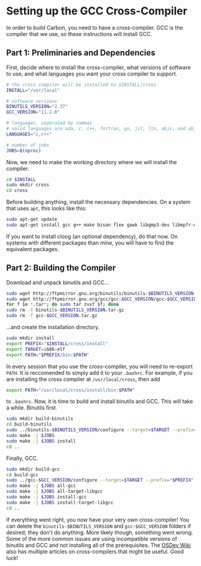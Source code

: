 # Setting up the GCC Cross-Compiler

In order to build Carbon, you need to have a cross-compiler. GCC is the compiler that we use, so these instructions will install GCC.

## Part 1: Preliminaries and Dependencies

First, decide where to install the cross-compiler, what versions of software to use, and what languages you want your cross compiler to support.

```sh
# the cross compiler will be installed to $INSTALL/cross
INSTALL="/usr/local"

# software versions
BINUTILS_VERSION="2.37"
GCC_VERSION="11.2.0"

# languages, seperated by commas
# valid languages are ada, c, c++, fortran, go, jit, lto, objc, and obj-c++
LANGUAGES="c,c++"

# number of jobs
JOBS=$(nproc)
```

Now, we need to make the working directory where we will install the compiler.

```sh
cd $INSTALL
sudo mkdir cross
cd cross
```

Before building anything, install the necessary dependencies. On a system that uses `apt`, this looks like this:

```sh
sudo apt-get update
sudo apt-get install gcc g++ make bison flex gawk libgmp3-dev libmpfr-dev libmpc-dev texinfo -isl-dev build-essential gcc-multilib libc6-i386
```

If you want to install cloog (an optional dependency), do that now. On systems with different packages than mine, you will have to find the equivalent packages.

## Part 2: Building the Compiler

Download and unpack binutils and GCC...


```sh
sudo wget http://ftpmirror.gnu.org/binutils/binutils-$BINUTILS_VERSION.tar.gz
sudo wget http://ftpmirror.gnu.org/gcc/gcc-$GCC_VERSION/gcc-$GCC_VERSION.tar.gz
for f in *.tar*; do sudo tar zvxf $f; done
sudo rm -f binutils-$BINUTILS_VERSION.tar.gz
sudo rm -f gcc-$GCC_VERSION.tar.gz
```

...and create the installation directory.

```sh
sudo mkdir install
export PREFIX="$INSTALL/cross/install"
export TARGET=i686-elf
export PATH="$PREFIX/bin:$PATH"
```

In every session that you use the cross-compiler, you will need to re-export `PATH`. It is reccomended to simply add it to your `.bashrc`. For example, if you are installing the cross compiler at `/usr/local/cross`, then add

```sh
export PATH="/usr/local/cross/install/bin:$PATH"
```

to `.bashrc`. Now, it is time to build and install binutils and GCC. This will take a while. Binutils first.

```sh
sudo mkdir build-binutils
cd build-binutils
sudo ../binutils-$BINUTILS_VERSION/configure --target=$TARGET --prefix="$PREFIX" --with-sysroot --disable-nls --disable-werror
sudo make -j $JOBS
sudo make -j $JOBS install
cd ..
```

Finally, GCC.

```sh
sudo mkdir build-gcc
cd build-gcc
sudo ../gcc-$GCC_VERSION/configure --target=$TARGET --prefix="$PREFIX" --disable-nls --enable-languages=$LANGUAGES --without-headers
sudo make -j $JOBS all-gcc
sudo make -j $JOBS all-target-libgcc
sudo make -j $JOBS install-gcc
sudo make -j $JOBS install-target-libgcc
cd ..
```

If everything went right, you now have your very own cross-compiler! You can delete the `binutils-$BINUTILS_VERSION` and `gcc-$GCC_VERSION` folders if desired; they don't do anything. More likely though, something went wrong. Some of the more common issues are using incompatible versions of binutils and GCC and not installing all of the prerequisites. The [OSDev Wiki](https://wiki.osdev.org/GCC_Cross-Compiler) also has multiple articles on cross-compilers that might be useful. Good luck!
